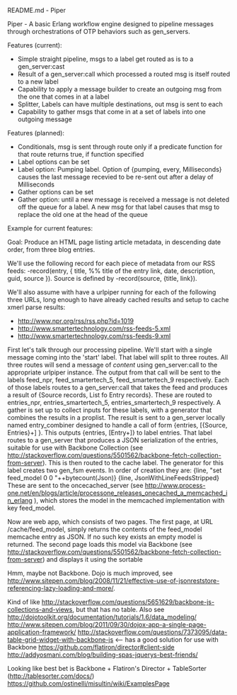 README.md - Piper

Piper - A basic Erlang workflow engine designed to pipeline messages through orchestrations of OTP behaviors such as gen_servers.

Features (current):
* Simple straight pipeline, msgs to a label get routed as is to a gen_server:cast
* Result of a gen_server:call which processed a routed msg is itself routed to a new label
* Capability to apply a message builder to create an outgoing msg from the one that comes in at a label
* Splitter, Labels can have multiple destinations, out msg is sent to each
* Capability to gather msgs that come in at a set of labels into one outgoing message

Features (planned):
* Conditionals, msg is sent through route only if a predicate function for that route returns true, if function specified
* Label options can be set
* Label option: Pumping label. Option of {pumping, every, Milliseconds} causes the last message recevied to be re-sent out after a delay of Milliseconds
* Gather options can be set
* Gather option: until a new message is received a message is not deleted off the queue for a label. A new msg for that label causes
  that msg to replace the old one at the head of the queue

Example for current features:

Goal: Produce an HTML page listing article metadata, in descending date order, from three blog entries.

We'll use the following record for each piece of metadata from our RSS feeds:
-record(entry, {
	       title,  %% title of the entry
	       link,
	       date,
	       description,
	       guid,
	       source
}). 
Source is defined by
-record(source, {title, link}).

We'll also assume with have a urlpiper running for each of the following three URLs, long enough to have already cached results and setup to cache xmerl parse results:
* http://www.npr.org/rss/rss.php?id=1019
* http://www.smartertechnology.com/rss-feeds-5.xml
* http://www.smartertechnology.com/rss-feeds-9.xml

First let's talk through our processing pipeline.  We'll start with a single message coming into the 'start' label. That label will split to three routes. All three routes will send a message of *content* using gen_server:call to the appropriate urlpiper instance.  The output from that call will be sent to the labels feed_npr, feed_smartertech_5, feed_smartertech_9 respectively. Each of those labels routes to a gen_server:call that takes the feed and produces a result of {Source records, List fo Entry records}. These are routed to entries_npr, entries_smartertech_5, entries_smartertech_9 respectively. A gather is set up to collect inputs for these labels, with a generator that combines the results in a proplist. The result is sent to a gen_server locally named entry_combiner designed to handle a call of form {entries, [{Source, Entries}+] }. This outputs {entries, [Entry+]} to label entries.  That label routes to a gen_server that produces a JSON serialization of the entries, suitable for use with Backbone Collection (see http://stackoverflow.com/questions/5501562/backbone-fetch-collection-from-server).  This  is then routed to the cache label. The generator for this label creates two gen_fsm events. In order of creation they are:
{line, "set feed_model 0 0 "++bytecount(Json)}
{line, JsonWithLineFeedsStripped}
These are sent to the oncecached_server (see http://www.process-one.net/en/blogs/article/processone_releases_onecached_a_memcached_in_erlang ), which stores the model in the memcached implementation  with key feed_model.

Now are web app, which consists of two pages. The first page, at URL /cache/feed_model, simply returns the contents of the feed_model memcache entry as JSON.  If no such key exists an empty model is returned.  The second page loads this model via Backbone (see http://stackoverflow.com/questions/5501562/backbone-fetch-collection-from-server) and displays it using the sortable 

Hmm, maybe not Backbone. Dojo is much improved, see http://www.sitepen.com/blog/2008/11/21/effective-use-of-jsonreststore-referencing-lazy-loading-and-more/.

Kind of like http://stackoverflow.com/questions/5651629/backbone-js-collections-and-views, but that has no table.
Also see http://dojotoolkit.org/documentation/tutorials/1.6/data_modeling/
http://www.sitepen.com/blog/2011/09/30/dojox-app-a-single-page-application-framework/
http://stackoverflow.com/questions/7373095/data-table-grid-widget-with-backbone-js <-- has a good solution for use with Backbone
https://github.com/flatiron/director#client-side
http://addyosmani.com/blog/building-spas-jquerys-best-friends/

Looking like best bet is Backbone + Flatiron's Director + TableSorter (http://tablesorter.com/docs/)
https://github.com/ostinelli/misultin/wiki/ExamplesPage
